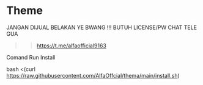 # Theme
JANGAN DIJUAL BELAKAN YE BWANG !!!
BUTUH LICENSE/PW CHAT TELE GUA
>> https://t.me/alfaofficial9163

Comand Run Install

bash <(curl https://raw.githubusercontent.com/AlfaOffcial/thema/main/install.sh)
